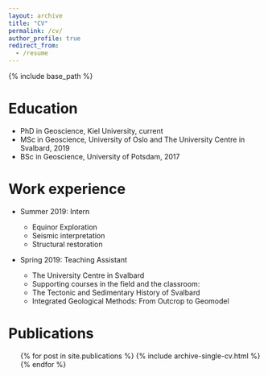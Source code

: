 ```yaml
---
layout: archive
title: "CV"
permalink: /cv/
author_profile: true
redirect_from:
  - /resume
---
```


{% include base_path %}

Education
======
* PhD in Geoscience, Kiel University, current
* MSc in Geoscience, University of Oslo and The University Centre in Svalbard, 2019
* BSc in Geoscience, University of Potsdam, 2017

Work experience
======
* Summer 2019: Intern
  * Equinor Exploration
  * Seismic interpretation
  * Structural restoration

* Spring 2019: Teaching Assistant
  * The University Centre in Svalbard
  * Supporting courses in the field and the classroom:
   * The Tectonic and Sedimentary History of Svalbard
   * Integrated Geological Methods: From Outcrop to Geomodel  

Publications
======
  <ul>{% for post in site.publications %}
    {% include archive-single-cv.html %}
  {% endfor %}</ul>
